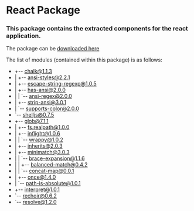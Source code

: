 # React Package 

### This package contains the extracted components for the react application. 

The package can be [downloaded here](https://github.com/kcak11/ContentRepos/raw/gh-pages/packages/ReactReduxApp_pkg.zip)

The list of modules (contained within this package) is as follows:

* +-- chalk@1.1.3
* | +-- ansi-styles@2.2.1
* | +-- escape-string-regexp@1.0.5
* | +-- has-ansi@2.0.0
* | | `-- ansi-regex@2.0.0
* | +-- strip-ansi@3.0.1
* | `-- supports-color@2.0.0
* `-- shelljs@0.7.5
*  +-- glob@7.1.1
*  | +-- fs.realpath@1.0.0
*  | +-- inflight@1.0.6
*  | | `-- wrappy@1.0.2
*  | +-- inherits@2.0.3
*  | +-- minimatch@3.0.3
*  | | `-- brace-expansion@1.1.6
*  | |   +-- balanced-match@0.4.2
*  | |   `-- concat-map@0.0.1
*  | +-- once@1.4.0
*  | `-- path-is-absolute@1.0.1
*  +-- interpret@1.0.1
*  `-- rechoir@0.6.2
*    `-- resolve@1.2.0
